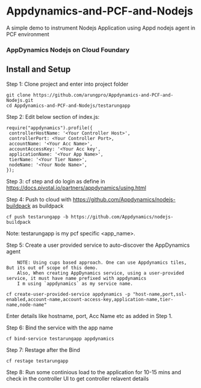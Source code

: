 # Appdynamics-and-PCF-and-Nodejs
A simple demo to instrument Nodejs Application using Appd nodejs agent in PCF environment


### AppDynamics Nodejs on Cloud Foundary

## Install and Setup

Step 1: Clone project and enter into project folder
```
git clone https://github.com/arungpro/Appdynamics-and-PCF-and-Nodejs.git
cd Appdynamics-and-PCF-and-Nodejs/testarungapp
```

Step 2: Edit below section of index.js:

```
require("appdynamics").profile({
 controllerHostName: '<Your Controller Host>',
 controllerPort: <Your Controller Port>,
 accountName: '<Your Acc Name>',
 accountAccessKey: '<Your Acc key',
 applicationName: '<Your App Name>',
 tierName: '<Your Tier Name>',
 nodeName: '<Your Node Name>',
});
```
Step 3: cf step and do login as define in https://docs.pivotal.io/partners/appdynamics/using.html

Step 4: Push to cloud with https://github.com/Appdynamics/nodejs-buildpack as buildpack
```
cf push testarungapp -b https://github.com/Appdynamics/nodejs-buildpack
```
Note: testarungapp is my pcf specific <app_name>.

Step 5: Create a user provided service to auto-discover the AppDynamics agent

        NOTE: Using cups based approach. One can use Appdynamics tiles, But its out of scope of this demo. 
        Also, When creating AppDynamics service, using a user-provided service, it must have name prefixed with appdynamics
        I m using `appdynamics` as my service name.
 ```
 cf create-user-provided-service appdynamics -p "host-name,port,ssl-enabled,account-name,account-access-key,application-name,tier-name,node-name"
 ```
 Enter details like hostname, port, Acc Name etc as added in Step 1.
 
Step 6: Bind the service with the app name
```
cf bind-service testarungapp appdynamics
```

Step 7: Restage after the Bind
```
cf restage testarungapp
```

Step 8: Run some continious load to the application for 10-15 mins and check in the controller UI to get controller relavent details
